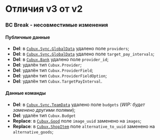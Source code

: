 Отличия v3 от v2
================

### BC Break - несовместимые изменения

#### Публичные данные

*   **Del**: в [`Cubux.Sync.GlobalData`][Cubux.Sync.GlobalData] удалено
    поле `providers`;
*   **Del**: в [`Cubux.Sync.GlobalData`][Cubux.Sync.GlobalData] удалено
    поле `target_pay_intervals`;
*   **Del**: в [`Cubux.Bank`][Cubux.Bank] удалено поле `provider_id`;
*   **Del**: удалён тип `Cubux.Provider`;
*   **Del**: удалён тип `Cubux.ProviderField`;
*   **Del**: удалён тип `Cubux.ProviderFieldOption`;
*   **Del**: удалён тип `Cubux.TargetPayInterval`.

#### Данные команды

*   **Del**: в [`Cubux.Sync.TeamData`][Cubux.Sync.TeamData] удалено поле
    `budgets` (_WIP: будет заменено другими полями_);
*   **Del**: удалён тип `Cubux.Budget`
*   **Replace**: в [`Cubux.Good`][Cubux.Good] поле `image_uuid` заменено
    на `images`;
*   **Replace**: в [`Cubux.ShopItem`][Cubux.ShopItem] поле
    `alternative_to_uuid` заменено на `alternative_goods`;


[Cubux.Bank]: ../type/global/bank.md
[Cubux.Good]: ../type/team/good.md
[Cubux.ShopItem]: ../type/team/shop-item.md
[Cubux.Sync.GlobalData]: ../type/sync/data-global.md
[Cubux.Sync.TeamData]: ../type/sync/data-team.md
